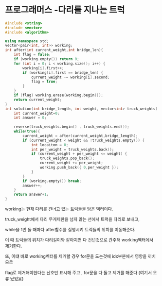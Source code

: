 # 프로그래머스 -다리를 지나는 트럭 

```c++
#include <string>
#include <vector>
#include <algorithm>

using namespace std;
vector<pair<int, int>> working;
int after(int current_weight,int bridge_len){
    int flag = false;
	if (working.empty()) return 0;
	for (int i = 0; i < working.size(); i++) { 
		working[i].first++; 
		if (working[i].first == bridge_len) {
			current_weight -= working[i].second;
			flag = true; 
		}
	}
	if (flag) working.erase(working.begin());
	return current_weight;
}
int solution(int bridge_length, int weight, vector<int> truck_weights) {
    int current_weight=0;
    int answer = 0;
    
    reverse(truck_weights.begin() , truck_weights.end());
    while(true){
        current_weight = after(current_weight,bridge_length);    
        if (current_weight < weight && !truck_weights.empty()) { 
			int locaiton = 0;
			int per_weight = truck_weights.back();
			if (current_weight + per_weight <= weight) { 
				truck_weights.pop_back();
				current_weight += per_weight;
				working.push_back({ 0,per_weight });
			}
		}
		if (working.empty()) break; 
        answer++;
    }
    return answer+1;
}
```

working는 현재 다리를 건너고 있는 트럭들을 담은 벡터이다. 

truck_weight에서 다리 무게제한을 넘지 않는 선에서 트럭을 다리로 보내고,

while을 1번 돌 때마다 after함수를 실행시켜 트럭들의 위치를 이동해준다.

이 때 트럭들의 위치가 다리길이와 같아지면 다 건넌것으로 간주해 working벡터에서 제거한다. 

또, 이떄 바로 working벡터를 제거할 경우 for문을 도는것에 idx부분에서 영향을 끼치므로

flag로 제거해야한다는 신호만 표시해 주고 , for문을 다 돌고 제거를 해준다 (여기서 오류 났었음) 
